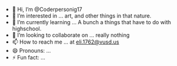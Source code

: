- 👋 Hi, I’m @Coderpersonig17
- 👀 I’m interested in ... art, and other things in that nature.
- 🌱 I’m currently learning ... A bunch a things that have to do  with highschool.
- 💞️ I’m looking to collaborate on ... really nothing
- 📫 How to reach me ... at eli.1762@vusd.us
- 😄 Pronouns: ...
- ⚡ Fun fact: ...

<!---
Coderpersonig17/Coderpersonig17 is a ✨ special ✨ repository because its `README.md` (this file) appears on your GitHub profile.
You can click the Preview link to take a look at your changes.
--->
